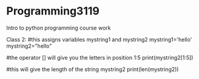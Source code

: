 # Programming3119
Intro to python programming course work

Class 2:
#this assigns variables mystring1 and mystring2
mystring1='hello'
mystring2="hello"

#the operator [] will give you the letters in position 1:5
print(mystring2[1:5])

#this will give the length of the string mystring2
print(len(mystring2))
